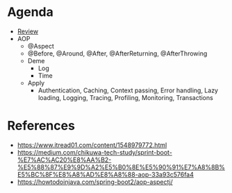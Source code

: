 # Agenda
* [Review](https://github.com/b2etw/Spring-Boot-Kotlin-Dojo/edit/master/stage6/README.md)
* AOP
  * @Aspect
  * @Before, @Around, @After, @AfterReturning, @AfterThrowing
  * Deme
    * Log
    * Time
  * Apply
    * Authentication, Caching, Context passing, Error handling, Lazy loading, Logging, Tracing, Profiling, Monitoring, Transactions

# References
* https://www.itread01.com/content/1548979772.html
* https://medium.com/chikuwa-tech-study/sprint-boot-%E7%AC%AC20%E8%AA%B2-%E5%88%87%E9%9D%A2%E5%B0%8E%E5%90%91%E7%A8%8B%E5%BC%8F%E8%A8%AD%E8%A8%88-aop-33a93c576fa4
* https://howtodoinjava.com/spring-boot2/aop-aspectj/
